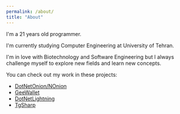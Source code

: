 ```yaml
---
permalink: /about/
title: "About"
---
```


I'm a 21 years old programmer.

I'm currently studying Computer Engineering at University of Tehran.

I'm in love with Biotechnology and Software Engineering but I always challenge myself to explore new fields and learn new concepts.

You can check out my work in these projects:

- [DotNetOnion/NOnion](https://github.com/aarani/DotNetOnion)
- [GeeWallet](https://github.com/nblockchain/geewallet)
- [DotNetLightning](https://github.com/nblockchain/DotNetLightning.Kiss)
- [TgSharp](https://github.com/aarani/TgSharp)